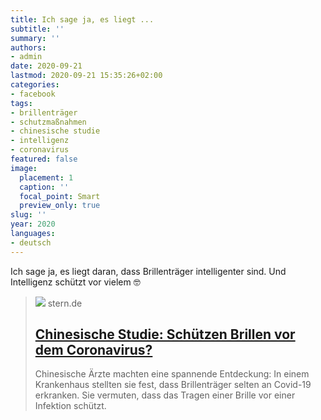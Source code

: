 ```yaml
---
title: Ich sage ja, es liegt ...
subtitle: ''
summary: ''
authors:
- admin
date: 2020-09-21
lastmod: 2020-09-21 15:35:26+02:00
categories:
- facebook
tags:
- brillenträger
- schutzmaßnahmen
- chinesische studie
- intelligenz
- coronavirus
featured: false
image:
  placement: 1
  caption: ''
  focal_point: Smart
  preview_only: true
slug: ''
year: 2020
languages:
- deutsch
---
```


Ich sage ja, es liegt daran, dass Brillenträger intelligenter sind. Und Intelligenz schützt vor vielem 🤓
> [![](https://image.stern.de/9422262/t/br/v2/w1440/r1.7778/-/pic.jpg)](https://www.stern.de/gesundheit/chinesische-studie--schuetzen-brillen-vor-dem-coronavirus--9422260.html)
> stern.de
> ## [Chinesische Studie: Schützen Brillen vor dem Coronavirus?](https://www.stern.de/gesundheit/chinesische-studie--schuetzen-brillen-vor-dem-coronavirus--9422260.html)
>
>Chinesische Ärzte machten eine spannende Entdeckung: In einem Krankenhaus stellten sie fest, dass Brillenträger selten an Covid-19 erkranken. Sie vermuten, dass das Tragen einer Brille vor einer Infektion schützt.